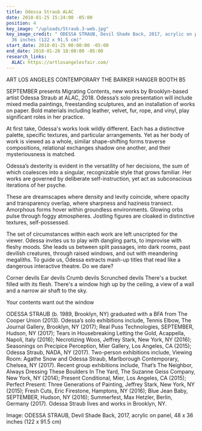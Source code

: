 ```yaml
---
title: Odessa Straub ALAC
date: 2018-01-25 15:24:00 -05:00
position: 4
key_image: "/uploads/Straub.3-web.jpg"
key_image_credit: " ODESSA STRAUB, Devil Shade Back, 2017, acrylic on panel, 48 x
  36 inches (122 x 91.5 cm)"
start_date: 2018-01-25 00:00:00 -05:00
end_date: 2018-01-28 18:00:00 -05:00
research_links:
  ALAC: https://artlosangelesfair.com/
---
```


ART LOS ANGELES CONTEMPORARY 
THE BARKER HANGER
BOOTH B5

SEPTEMBER presents Migrating Contents, new works by Brooklyn-based artist Odessa Straub at ALAC, 2018. Odessa’s solo presentation will include mixed media paintings, freestanding sculptures, and an installation of works on paper. Bold materials including leather, velvet, fur, rope, and vinyl, play significant roles in her practice.  

At first take, Odessa's works look wildly different. Each has a distinctive palette, specific textures, and particular arrangements. Yet as her body of work is viewed as a whole, similar shape-shifting forms traverse compositions, relational exchanges shadow one another, and their mysteriousness is matched.  

Odessa’s dexterity is evident in the versatility of her decisions, the sum of which coalesces into a singular, recognizable style that grows familiar. Her works are governed by deliberate self-instruction, yet act as subconscious iterations of her psyche.  

These are dreamscapes where density and levity coincide, where opacity and transparency overlap, where sharpness and haziness transect. Amorphous forms hover within groundless environments. Glowing orbs pulse through foggy atmospheres. Jostling figures are cloaked in distinctive textures, self-possessed.  

The set of circumstances within each work are left unscripted for the viewer. Odessa invites us to play with dangling parts, to improvise with fleshy moods. She leads us between split passages, into dark rooms, past devilish creatures, through raised windows, and out with meandering megaliths. To guide us, Odessa extracts mash-up titles that read like a dangerous interactive theatre. Do we dare?  

Corner devils 
Ear devils 
Crumb devils 
Scrunched devils 
There's a bucket filled with its flesh. 
There's a window high up by the ceiling, a view of a wall and a narrow air shaft to the sky.  

Your contents want out the window   

ODESSA STRAUB (b. 1989, Brooklyn, NY) graduated with a BFA from The Cooper Union (2013). Odessa’s solo exhibitions include, Tennis Elbow, The Journal Gallery, Brooklyn, NY (2017); Real Puss Technologies, SEPTEMBER, Hudson, NY (2017); Tears in Housebreaking Letting the Gold, Acappella, Napoli, Italy (2016); Necrotizing Woos, Jeffrey Stark, New York, NY (2016); Seasonings on Precipice Perception, Mier Gallery, Los Angeles, CA (2015); Odessa Straub, NADA, NY (2017). Two-person exhibitions include, Viewing Room: Agathe Snow and Odessa Straub, Marlborough Contemporary, Chelsea, NY (2017). Recent group exhibitions include, That’s The Neighbor, Always Dressing These Boulders In The Yard, The Suzanne Geiss Company, New York, NY (2014); Present Conditional, Mier, Los Angeles, CA (2015); Perfect Present: Three Generations of Painting, Jeffrey Stark, New York, NY (2015); Fresh Cuts, Eric Firestone, Hamptons, NY (2016); Blue Jean Baby, SEPTEMBER, Hudson, NY (2016); Summerfest, Max Hetzler, Berlin, Germany (2017). Odessa Straub lives and works in Brooklyn, NY.  

Image: ODESSA STRAUB, Devil Shade Back, 2017, acrylic on panel, 48 x 36 inches (122 x 91.5 cm)
